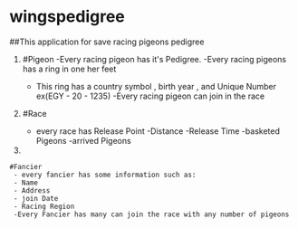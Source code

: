 # wingspedigree
##This application for save racing pigeons pedigree

1.
     #Pigeon
    -Every racing pigeon has it's Pedigree.
    -Every racing pigeons has a ring in one her feet
    - This ring has a country symbol , birth year , and Unique Number ex(EGY - 20 - 1235)
    -Every racing pigeon can join in the race
 
 2. 
    #Race
     - every race has Release Point
     -Distance
     -Release Time
     -basketed Pigeons
     -arrived Pigeons
  
  3.
    #Fancier
     - every fancier has some information such as:
     - Name
     - Address
     - join Date
     - Racing Region
     -Every Fancier has many can join the race with any number of pigeons
   
  
